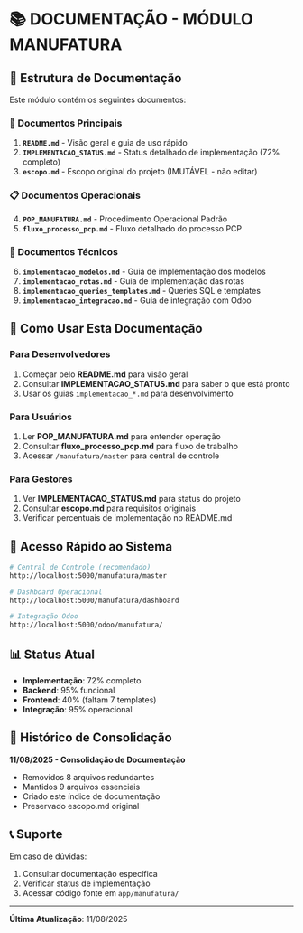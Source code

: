 # 📚 DOCUMENTAÇÃO - MÓDULO MANUFATURA

## 📁 Estrutura de Documentação

Este módulo contém os seguintes documentos:

### 🎯 Documentos Principais
1. **`README.md`** - Visão geral e guia de uso rápido
2. **`IMPLEMENTACAO_STATUS.md`** - Status detalhado de implementação (72% completo)
3. **`escopo.md`** - Escopo original do projeto (IMUTÁVEL - não editar)

### 📋 Documentos Operacionais
4. **`POP_MANUFATURA.md`** - Procedimento Operacional Padrão
5. **`fluxo_processo_pcp.md`** - Fluxo detalhado do processo PCP

### 🔧 Documentos Técnicos
6. **`implementacao_modelos.md`** - Guia de implementação dos modelos
7. **`implementacao_rotas.md`** - Guia de implementação das rotas
8. **`implementacao_queries_templates.md`** - Queries SQL e templates
9. **`implementacao_integracao.md`** - Guia de integração com Odoo

## 📖 Como Usar Esta Documentação

### Para Desenvolvedores
1. Começar pelo **README.md** para visão geral
2. Consultar **IMPLEMENTACAO_STATUS.md** para saber o que está pronto
3. Usar os guias `implementacao_*.md` para desenvolvimento

### Para Usuários
1. Ler **POP_MANUFATURA.md** para entender operação
2. Consultar **fluxo_processo_pcp.md** para fluxo de trabalho
3. Acessar `/manufatura/master` para central de controle

### Para Gestores
1. Ver **IMPLEMENTACAO_STATUS.md** para status do projeto
2. Consultar **escopo.md** para requisitos originais
3. Verificar percentuais de implementação no README.md

## 🚀 Acesso Rápido ao Sistema

```bash
# Central de Controle (recomendado)
http://localhost:5000/manufatura/master

# Dashboard Operacional
http://localhost:5000/manufatura/dashboard

# Integração Odoo
http://localhost:5000/odoo/manufatura/
```

## 📊 Status Atual
- **Implementação**: 72% completo
- **Backend**: 95% funcional
- **Frontend**: 40% (faltam 7 templates)
- **Integração**: 95% operacional

## 🔄 Histórico de Consolidação

**11/08/2025 - Consolidação de Documentação**
- Removidos 8 arquivos redundantes
- Mantidos 9 arquivos essenciais
- Criado este índice de documentação
- Preservado escopo.md original

## 📞 Suporte

Em caso de dúvidas:
1. Consultar documentação específica
2. Verificar status de implementação
3. Acessar código fonte em `app/manufatura/`

---
**Última Atualização**: 11/08/2025